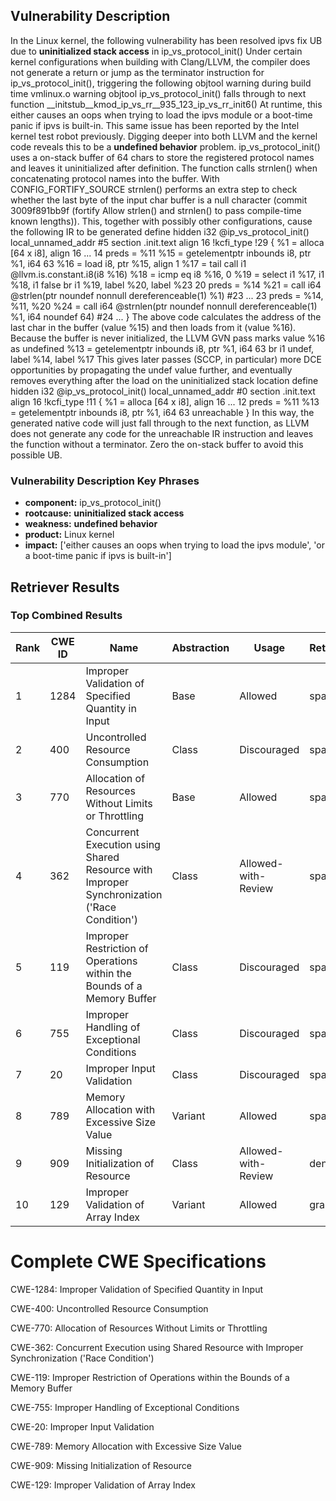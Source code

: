 ## Vulnerability Description
In the Linux kernel, the following vulnerability has been resolved ipvs fix UB due to **uninitialized stack access** in ip_vs_protocol_init() Under certain kernel configurations when building with Clang/LLVM, the compiler does not generate a return or jump as the terminator instruction for ip_vs_protocol_init(), triggering the following objtool warning during build time vmlinux.o warning objtool ip_vs_protocol_init() falls through to next function __initstub__kmod_ip_vs_rr__935_123_ip_vs_rr_init6() At runtime, this either causes an oops when trying to load the ipvs module or a boot-time panic if ipvs is built-in. This same issue has been reported by the Intel kernel test robot previously. Digging deeper into both LLVM and the kernel code reveals this to be a **undefined behavior** problem. ip_vs_protocol_init() uses a on-stack buffer of 64 chars to store the registered protocol names and leaves it uninitialized after definition. The function calls strnlen() when concatenating protocol names into the buffer. With CONFIG_FORTIFY_SOURCE strnlen() performs an extra step to check whether the last byte of the input char buffer is a null character (commit 3009f891bb9f (fortify Allow strlen() and strnlen() to pass compile-time known lengths)). This, together with possibly other configurations, cause the following IR to be generated define hidden i32 @ip_vs_protocol_init() local_unnamed_addr #5 section .init.text align 16 !kcfi_type !29 { %1 = alloca [64 x i8], align 16 ... 14 preds = %11 %15 = getelementptr inbounds i8, ptr %1, i64 63 %16 = load i8, ptr %15, align 1 %17 = tail call i1 @llvm.is.constant.i8(i8 %16) %18 = icmp eq i8 %16, 0 %19 = select i1 %17, i1 %18, i1 false br i1 %19, label %20, label %23 20 preds = %14 %21 = call i64 @strlen(ptr noundef nonnull dereferenceable(1) %1) #23 ... 23 preds = %14, %11, %20 %24 = call i64 @strnlen(ptr noundef nonnull dereferenceable(1) %1, i64 noundef 64) #24 ... } The above code calculates the address of the last char in the buffer (value %15) and then loads from it (value %16). Because the buffer is never initialized, the LLVM GVN pass marks value %16 as undefined %13 = getelementptr inbounds i8, ptr %1, i64 63 br i1 undef, label %14, label %17 This gives later passes (SCCP, in particular) more DCE opportunities by propagating the undef value further, and eventually removes everything after the load on the uninitialized stack location define hidden i32 @ip_vs_protocol_init() local_unnamed_addr #0 section .init.text align 16 !kcfi_type !11 { %1 = alloca [64 x i8], align 16 ... 12 preds = %11 %13 = getelementptr inbounds i8, ptr %1, i64 63 unreachable } In this way, the generated native code will just fall through to the next function, as LLVM does not generate any code for the unreachable IR instruction and leaves the function without a terminator. Zero the on-stack buffer to avoid this possible UB.

### Vulnerability Description Key Phrases
- **component:** ip_vs_protocol_init()
- **rootcause:** **uninitialized stack access**
- **weakness:** **undefined behavior**
- **product:** Linux kernel
- **impact:** ['either causes an oops when trying to load the ipvs module', 'or a boot-time panic if ipvs is built-in']

## Retriever Results

### Top Combined Results

| Rank | CWE ID | Name | Abstraction | Usage  | Retrievers | Individual Scores |
|------|--------|------|-------------|-------|------------|-------------------|
| 1 | 1284 | Improper Validation of Specified Quantity in Input | Base | Allowed | sparse | 1.749 |
| 2 | 400 | Uncontrolled Resource Consumption | Class | Discouraged | sparse | 1.719 |
| 3 | 770 | Allocation of Resources Without Limits or Throttling | Base | Allowed | sparse | 1.694 |
| 4 | 362 | Concurrent Execution using Shared Resource with Improper Synchronization ('Race Condition') | Class | Allowed-with-Review | sparse | 1.688 |
| 5 | 119 | Improper Restriction of Operations within the Bounds of a Memory Buffer | Class | Discouraged | sparse | 1.659 |
| 6 | 755 | Improper Handling of Exceptional Conditions | Class | Discouraged | sparse | 1.657 |
| 7 | 20 | Improper Input Validation | Class | Discouraged | sparse | 1.641 |
| 8 | 789 | Memory Allocation with Excessive Size Value | Variant | Allowed | sparse | 1.640 |
| 9 | 909 | Missing Initialization of Resource | Class | Allowed-with-Review | dense | 0.599 |
| 10 | 129 | Improper Validation of Array Index | Variant | Allowed | graph | 0.003 |



# Complete CWE Specifications

CWE-1284: Improper Validation of Specified Quantity in Input

CWE-400: Uncontrolled Resource Consumption

CWE-770: Allocation of Resources Without Limits or Throttling

CWE-362: Concurrent Execution using Shared Resource with Improper Synchronization ('Race Condition')

CWE-119: Improper Restriction of Operations within the Bounds of a Memory Buffer

CWE-755: Improper Handling of Exceptional Conditions

CWE-20: Improper Input Validation

CWE-789: Memory Allocation with Excessive Size Value

CWE-909: Missing Initialization of Resource

CWE-129: Improper Validation of Array Index